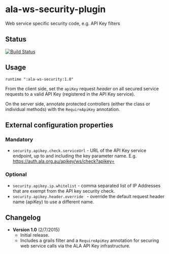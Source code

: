 # ala-ws-security-plugin
Web service specific security code, e.g. API Key filters

## Status
[![Build Status](https://travis-ci.org/AtlasOfLivingAustralia/ala-ws-security-plugin.svg?branch=master)](https://travis-ci.org/AtlasOfLivingAustralia/ala-ws-security-plugin)

## Usage
```
runtime ":ala-ws-security:1.0"
```

From the client side, set the ```apiKey``` request _header_  on all secured service requests to a valid API Key (registered in the API Key service).

On the server side, annotate protected controllers (either the class or individual methods) with the ```RequireApiKey``` annotation.

## External configuration properties

### Mandatory
- ```security.apikey.check.serviceUrl``` - URL of the API Key service endpoint, up to and including the key parameter name. E.g. https://auth.ala.org.au/apikey/ws/check?apikey=

### Optional
- ```security.apikey.ip.whitelist``` - comma separated list of IP Addresses that are exempt from the API key security check.
- ```security.apikey.header.override ``` - override the default request header name (apiKey) to use a different name.

## Changelog
- **Version 1.0** (2/7/2015)
  - Initial release.
  - Includes a grails filter and a ```RequireApiKey``` annotation for securing web service calls via the ALA API Key infrastructure.